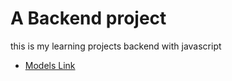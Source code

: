 # A Backend project

this is my learning projects backend with javascript

- [Models Link](https://app.eraser.io/workspace/YtPqZ1VogxGy1jzIDkzj)
